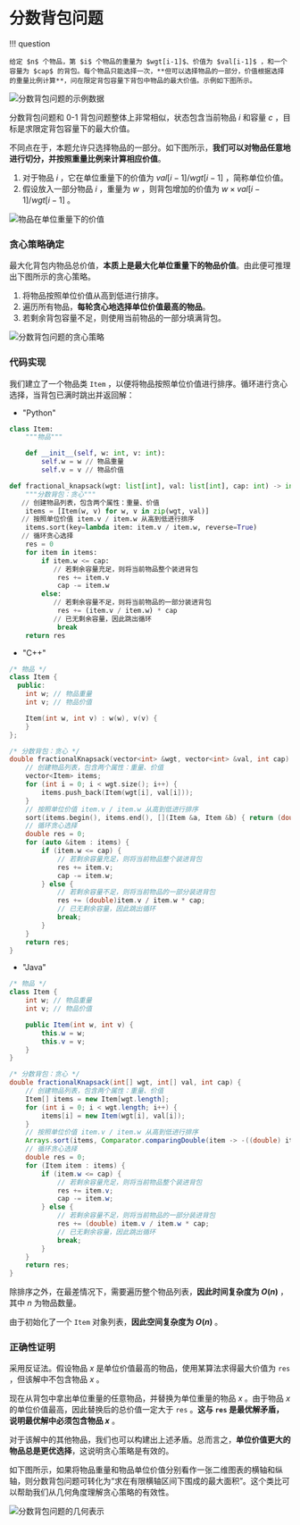 # 分数背包问题

!!! question

    给定 $n$ 个物品，第 $i$ 个物品的重量为 $wgt[i-1]$、价值为 $val[i-1]$ ，和一个容量为 $cap$ 的背包。每个物品只能选择一次，**但可以选择物品的一部分，价值根据选择的重量比例计算**，问在限定背包容量下背包中物品的最大价值。示例如下图所示。

![分数背包问题的示例数据](fractional_knapsack_problem.assets/fractional_knapsack_example.png)

分数背包问题和 0-1 背包问题整体上非常相似，状态包含当前物品 $i$ 和容量 $c$ ，目标是求限定背包容量下的最大价值。

不同点在于，本题允许只选择物品的一部分。如下图所示，**我们可以对物品任意地进行切分，并按照重量比例来计算相应价值**。

1. 对于物品 $i$ ，它在单位重量下的价值为 $val[i-1] / wgt[i-1]$ ，简称单位价值。
2. 假设放入一部分物品 $i$ ，重量为 $w$ ，则背包增加的价值为 $w \times val[i-1] / wgt[i-1]$ 。

![物品在单位重量下的价值](fractional_knapsack_problem.assets/fractional_knapsack_unit_value.png)

### 贪心策略确定

最大化背包内物品总价值，**本质上是最大化单位重量下的物品价值**。由此便可推理出下图所示的贪心策略。

1. 将物品按照单位价值从高到低进行排序。
2. 遍历所有物品，**每轮贪心地选择单位价值最高的物品**。
3. 若剩余背包容量不足，则使用当前物品的一部分填满背包。

![分数背包问题的贪心策略](fractional_knapsack_problem.assets/fractional_knapsack_greedy_strategy.png)

### 代码实现

我们建立了一个物品类 `Item` ，以便将物品按照单位价值进行排序。循环进行贪心选择，当背包已满时跳出并返回解：

- "Python"
```python
class Item:
    """物品"""

    def __init__(self, w: int, v: int):
        self.w = w // 物品重量
        self.v = v // 物品价值

def fractional_knapsack(wgt: list[int], val: list[int], cap: int) -> int:
    """分数背包：贪心"""
   // 创建物品列表，包含两个属性：重量、价值
    items = [Item(w, v) for w, v in zip(wgt, val)]
   // 按照单位价值 item.v / item.w 从高到低进行排序
    items.sort(key=lambda item: item.v / item.w, reverse=True)
   // 循环贪心选择
    res = 0
    for item in items:
        if item.w <= cap:
           // 若剩余容量充足，则将当前物品整个装进背包
            res += item.v
            cap -= item.w
        else:
           // 若剩余容量不足，则将当前物品的一部分装进背包
            res += (item.v / item.w) * cap
           // 已无剩余容量，因此跳出循环
            break
    return res
```  

- "C++"
```cpp
/* 物品 */
class Item {
  public:
    int w; // 物品重量
    int v; // 物品价值

    Item(int w, int v) : w(w), v(v) {
    }
};

/* 分数背包：贪心 */
double fractionalKnapsack(vector<int> &wgt, vector<int> &val, int cap) {
    // 创建物品列表，包含两个属性：重量、价值
    vector<Item> items;
    for (int i = 0; i < wgt.size(); i++) {
        items.push_back(Item(wgt[i], val[i]));
    }
    // 按照单位价值 item.v / item.w 从高到低进行排序
    sort(items.begin(), items.end(), [](Item &a, Item &b) { return (double)a.v / a.w > (double)b.v / b.w; });
    // 循环贪心选择
    double res = 0;
    for (auto &item : items) {
        if (item.w <= cap) {
            // 若剩余容量充足，则将当前物品整个装进背包
            res += item.v;
            cap -= item.w;
        } else {
            // 若剩余容量不足，则将当前物品的一部分装进背包
            res += (double)item.v / item.w * cap;
            // 已无剩余容量，因此跳出循环
            break;
        }
    }
    return res;
}
```  

- "Java"
```java
/* 物品 */
class Item {
    int w; // 物品重量
    int v; // 物品价值

    public Item(int w, int v) {
        this.w = w;
        this.v = v;
    }
}

/* 分数背包：贪心 */
double fractionalKnapsack(int[] wgt, int[] val, int cap) {
    // 创建物品列表，包含两个属性：重量、价值
    Item[] items = new Item[wgt.length];
    for (int i = 0; i < wgt.length; i++) {
        items[i] = new Item(wgt[i], val[i]);
    }
    // 按照单位价值 item.v / item.w 从高到低进行排序
    Arrays.sort(items, Comparator.comparingDouble(item -> -((double) item.v / item.w)));
    // 循环贪心选择
    double res = 0;
    for (Item item : items) {
        if (item.w <= cap) {
            // 若剩余容量充足，则将当前物品整个装进背包
            res += item.v;
            cap -= item.w;
        } else {
            // 若剩余容量不足，则将当前物品的一部分装进背包
            res += (double) item.v / item.w * cap;
            // 已无剩余容量，因此跳出循环
            break;
        }
    }
    return res;
}
```  

除排序之外，在最差情况下，需要遍历整个物品列表，**因此时间复杂度为 $O(n)$** ，其中 $n$ 为物品数量。

由于初始化了一个 `Item` 对象列表，**因此空间复杂度为 $O(n)$** 。

### 正确性证明

采用反证法。假设物品 $x$ 是单位价值最高的物品，使用某算法求得最大价值为 `res` ，但该解中不包含物品 $x$ 。

现在从背包中拿出单位重量的任意物品，并替换为单位重量的物品 $x$ 。由于物品 $x$ 的单位价值最高，因此替换后的总价值一定大于 `res` 。**这与 `res` 是最优解矛盾，说明最优解中必须包含物品 $x$** 。

对于该解中的其他物品，我们也可以构建出上述矛盾。总而言之，**单位价值更大的物品总是更优选择**，这说明贪心策略是有效的。

如下图所示，如果将物品重量和物品单位价值分别看作一张二维图表的横轴和纵轴，则分数背包问题可转化为“求在有限横轴区间下围成的最大面积”。这个类比可以帮助我们从几何角度理解贪心策略的有效性。

![分数背包问题的几何表示](fractional_knapsack_problem.assets/fractional_knapsack_area_chart.png)
